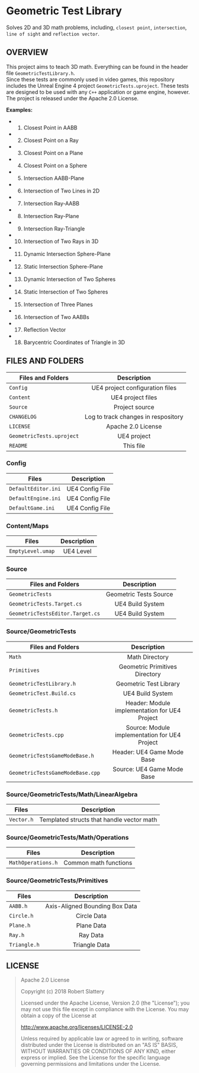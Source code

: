 # Geometric Test Library
Solves 2D and 3D math problems, including, `closest point`, `intersection`, `line of sight` and `reflection vector`.

## OVERVIEW

This project aims to teach 3D math. Everything can be found in the header file `GeometricTestLibrary.h`.  
Since these tests are commonly used in video games, this repository includes the Unreal Engine 4 project `GeometricTests.uproject`. 
These tests are designed to be used with any `C++` application or game engine, however. The project is released under the Apache 2.0 License.

**Examples:**
- 1. Closest Point in AABB
- 2. Closest Point on a Ray
- 3. Closest Point on a Plane
- 4. Closest Point on a Sphere
- 5. Intersection AABB-Plane
- 6. Intersection of Two Lines in 2D
- 7. Intersection Ray-AABB
- 8. Intersection Ray-Plane
- 9. Intersection Ray-Triangle
- 10. Intersection of Two Rays in 3D
- 11. Dynamic Intersection Sphere-Plane
- 12. Static Intersection Sphere-Plane
- 13. Dynamic Intersection of Two Spheres
- 14. Static Intersection of Two Spheres
- 15. Intersection of Three Planes
- 16. Intersection of Two AABBs
- 17. Reflection Vector
- 18. Barycentric Coordinates of Triangle in 3D

## FILES AND FOLDERS

| Files and Folders	| Description						|
| --------------------- |:-----------------------------------------------------:|
| `Config`		| UE4 project configuration files	|
| `Content`		| UE4 project files	|
| `Source`			| Project source						|
| `CHANGELOG`		| Log to track changes in respository			|
| `LICENSE`		| Apache 2.0 License			|
| `GeometricTests.uproject`		| UE4 project			|
| `README`		| This file						|

### Config

| Files	| Description						|
| ----------------------------- |:-----------------------------------------------------:|
| `DefaultEditor.ini`		| UE4 Config File				|
| `DefaultEngine.ini`			| UE4 Config File				|
| `DefaultGame.ini`			| UE4 Config File					|

### Content/Maps

| Files	| Description						|
| ----------------------------- |:-----------------------------------------------------:|
| `EmptyLevel.umap`		| UE4 Level				|

### Source

| Files and Folders		| Description						|
| ----------------------------- |:-----------------------------------------------------:|
| `GeometricTests`		| Geometric Tests Source				|
| `GeometricTests.Target.cs`			| UE4 Build System				|
| `GeometricTestsEditor.Target.cs`			| UE4 Build System					|

### Source/GeometricTests

| Files	and Folders		| Description						|
| ----------------------------- |:-----------------------------------------------------:|
| `Math`		| Math Directory			|
| `Primitives`		| Geometric Primitives Directory			|
| `GeometricTestLibrary.h`			| Geometric Test Library						|
| `GeometricTest.Build.cs`			| UE4 Build System							|
| `GeometricTests.h`			| Header: Module implementation for UE4 Project			|
| `GeometricTests.cpp`			| Source: Module implementation for UE4 Project			|
| `GeometricTestsGameModeBase.h`			| Header: UE4 Game Mode Base		|
| `GeometricTestsGameModeBase.cpp`			| Source: UE4 Game Mode Base				|

### Source/GeometricTests/Math/LinearAlgebra

| Files		| Description						|
| ------------- |:-----------------------------------------------------:|
| `Vector.h`	| Templated structs that handle vector math						|

### Source/GeometricTests/Math/Operations

| Files		| Description						|
| ------------- |:-----------------------------------------------------:|
| `MathOperations.h`	| Common math functions					|

### Source/GeometricTests/Primitives

| Files		| Description						|
| ------------- |:-----------------------------------------------------:|
| `AABB.h`	| Axis-Aligned Bounding Box Data				|
| `Circle.h`	| Circle Data				|
| `Plane.h`	| Plane Data				|
| `Ray.h`	| Ray Data				|
| `Triangle.h`	| Triangle Data				|

## LICENSE

> Apache 2.0 License
>
> Copyright (c) 2018 Robert Slattery
>
> Licensed under the Apache License, Version 2.0 (the "License"); you may not use this file except in compliance with the License. You may obtain a copy of the License at
>
> http://www.apache.org/licenses/LICENSE-2.0
>
> Unless required by applicable law or agreed to in writing, software distributed under the License is distributed on an "AS IS" BASIS, WITHOUT WARRANTIES OR CONDITIONS OF ANY KIND, either express or implied.  See the License for the specific language governing permissions and limitations under the License.